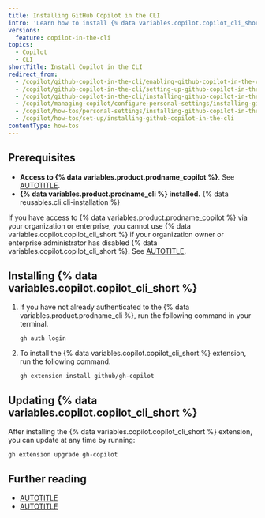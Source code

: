 ```yaml
---
title: Installing GitHub Copilot in the CLI
intro: 'Learn how to install {% data variables.copilot.copilot_cli_short %} so that you can get suggestions and explanations for the command line.'
versions:
  feature: copilot-in-the-cli
topics:
  - Copilot
  - CLI
shortTitle: Install Copilot in the CLI
redirect_from:
  - /copilot/github-copilot-in-the-cli/enabling-github-copilot-in-the-cli
  - /copilot/github-copilot-in-the-cli/setting-up-github-copilot-in-the-cli
  - /copilot/github-copilot-in-the-cli/installing-github-copilot-in-the-cli
  - /copilot/managing-copilot/configure-personal-settings/installing-github-copilot-in-the-cli
  - /copilot/how-tos/personal-settings/installing-github-copilot-in-the-cli
  - /copilot/how-tos/set-up/installing-github-copilot-in-the-cli
contentType: how-tos
---
```


## Prerequisites

* **Access to {% data variables.product.prodname_copilot %}**. See [AUTOTITLE](/copilot/about-github-copilot/what-is-github-copilot#getting-access-to-copilot).
* **{% data variables.product.prodname_cli %} installed.** {% data reusables.cli.cli-installation %}

If you have access to {% data variables.product.prodname_copilot %} via your organization or enterprise, you cannot use {% data variables.copilot.copilot_cli_short %} if your organization owner or enterprise administrator has disabled {% data variables.copilot.copilot_cli_short %}. See [AUTOTITLE](/copilot/managing-copilot/managing-github-copilot-in-your-organization/managing-github-copilot-features-in-your-organization/managing-policies-for-copilot-in-your-organization).

## Installing {% data variables.copilot.copilot_cli_short %}

1. If you have not already authenticated to the {% data variables.product.prodname_cli %}, run the following command in your terminal.

   ```shell copy
   gh auth login
   ```

1. To install the {% data variables.copilot.copilot_cli_short %} extension, run the following command.

   ```shell copy
   gh extension install github/gh-copilot
   ```

## Updating {% data variables.copilot.copilot_cli_short %}

After installing the {% data variables.copilot.copilot_cli_short %} extension, you can update at any time by running:

```shell copy
gh extension upgrade gh-copilot
```

## Further reading

* [AUTOTITLE](/copilot/github-copilot-in-the-cli/using-github-copilot-in-the-cli)
* [AUTOTITLE](/copilot/github-copilot-in-the-cli/configuring-github-copilot-in-the-cli)
